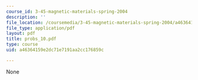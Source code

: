```yaml
---
course_id: 3-45-magnetic-materials-spring-2004
description: ''
file_location: /coursemedia/3-45-magnetic-materials-spring-2004/a46364159e2dc71e7191aa2cc176859c_probs_10.pdf
file_type: application/pdf
layout: pdf
title: probs_10.pdf
type: course
uid: a46364159e2dc71e7191aa2cc176859c

---
```

None